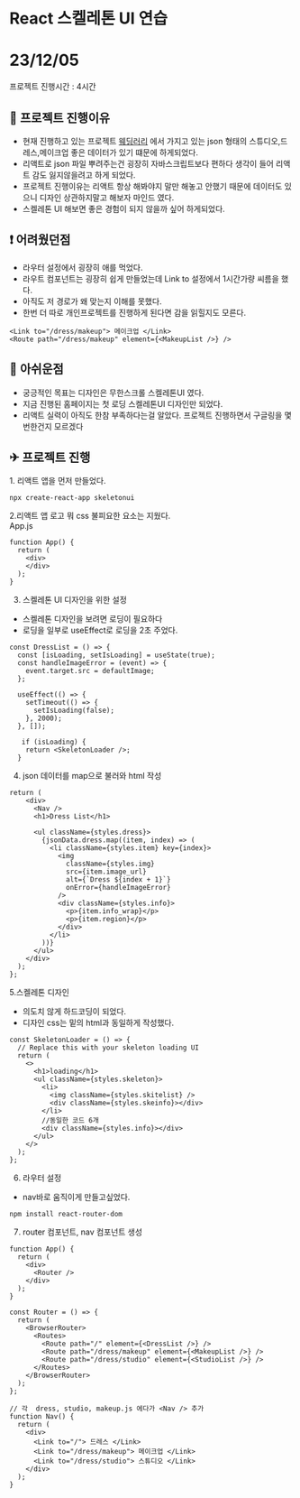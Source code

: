 # React 스켈레톤 UI 연습

<h1>23/12/05</h1>
<p>프로젝트 진행시간 : 4시간</p>

<h2>📌 프로젝트 진행이유</h2>

- 현재 진행하고 있는 프로젝트 <a href="https://github.com/bp4sp4/WeddingVideoPage">웨딩러리</a> 에서 가지고 있는 json 형태의 스튜디오,드레스,메이크업 좋은 데이터가 있기 떄문에 하게되었다.
- 리액트로 json 파일 뿌려주는건 굉장히 자바스크립트보다 편하다 생각이 들어 리액트 감도 잃지않을려고 하게 되었다.
- 프로젝트 진행이유는 리액트 항상 해봐야지 말만 해놓고 안했기 때문에 데이터도 있으니 디자인 상관하지말고 해보자 마인드 였다.
- 스켈레톤 UI 해보면 좋은 경험이 되지 않을까 싶어 하게되었다.

<h2>❗ 어려웠던점</h2>

- 라우터 설정에서 굉장히 애를 먹었다.
- 라우트 컴포넌트는 굉장히 쉽게 만들었는데 Link to 설정에서 1시간가량 씨름을 했다.
- 아직도 저 경로가 왜 맞는지 이해를 못했다.
- 한번 더 따로 개인프로젝트를 진행하게 된다면 감을 읽힐지도 모른다.

```
<Link to="/dress/makeup"> 메이크업 </Link>
<Route path="/dress/makeup" element={<MakeupList />} />
```

<h2>📎 아쉬운점</h2>

- 궁긍적인 목표는 디자인은 무한스크롤 스켈레톤UI 였다.
- 지금 진행된 홈페이지는 첫 로딩 스켈레톤UI 디자인만 되었다.
- 리액트 실력이 아직도 한참 부족하다는걸 알았다. 프로젝트 진행하면서 구글링을 몇번한건지 모르겠다

<h2>✈ 프로젝트 진행</h2>
1. 리액트 앱을 먼저 만들었다.

```
npx create-react-app skeletonui

```

2.리액트 앱 로고 뭐 css 불피요한 요소는 지웠다. <br>
App.js

```
function App() {
  return (
    <div>
    </div>
  );
}

```

3. 스켈레톤 UI 디자인을 위한 설정

- 스켈레톤 디자인을 보려면 로딩이 필요하다
- 로딩을 일부로 useEffect로 로딩을 2초 주었다.

```
const DressList = () => {
  const [isLoading, setIsLoading] = useState(true);
  const handleImageError = (event) => {
    event.target.src = defaultImage;
  };

  useEffect(() => {
    setTimeout(() => {
      setIsLoading(false);
    }, 2000);
  }, []);

   if (isLoading) {
    return <SkeletonLoader />;
  }

```

4. json 데이터를 map으로 불러와 html 작성

```
return (
    <div>
      <Nav />
      <h1>Dress List</h1>

      <ul className={styles.dress}>
        {jsonData.dress.map((item, index) => (
          <li className={styles.item} key={index}>
            <img
              className={styles.img}
              src={item.image_url}
              alt={`Dress ${index + 1}`}
              onError={handleImageError}
            />
            <div className={styles.info}>
              <p>{item.info_wrap}</p>
              <p>{item.region}</p>
            </div>
          </li>
        ))}
      </ul>
    </div>
  );
};
```

5.스켈레톤 디자인

- 의도치 않게 하드코딩이 되었다.
- 디자인 css는 밑의 html과 동일하게 작성했다.

```
const SkeletonLoader = () => {
  // Replace this with your skeleton loading UI
  return (
    <>
      <h1>loading</h1>
      <ul className={styles.skeleton}>
        <li>
          <img className={styles.skitelist} />
          <div className={styles.skeinfo}></div>
        </li>
        //동일한 코드 6개
        <div className={styles.info}></div>
      </ul>
    </>
  );
};
```

6. 라우터 설정

- nav바로 움직이게 만들고싶었다.

```
npm install react-router-dom
```

7. router 컴포넌트, nav 컴포넌트 생성

```
function App() {
  return (
    <div>
      <Router />
    </div>
  );
}

const Router = () => {
  return (
    <BrowserRouter>
      <Routes>
        <Route path="/" element={<DressList />} />
        <Route path="/dress/makeup" element={<MakeupList />} />
        <Route path="/dress/studio" element={<StudioList />} />
      </Routes>
    </BrowserRouter>
  );
};

// 각  dress, studio, makeup.js 에다가 <Nav /> 추가
function Nav() {
  return (
    <div>
      <Link to="/"> 드레스 </Link>
      <Link to="/dress/makeup"> 메이크업 </Link>
      <Link to="/dress/studio"> 스튜디오 </Link>
    </div>
  );
}
```
